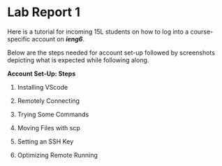 # Lab Report 1

Here is a tutorial for incoming 15L students on how to log into a course-specific account on ***ieng6***.


Below are the steps needed for account set-up followed by screenshots depicting what is expected while following along.




**Account Set-Up: Steps**


1. Installing VScode


2. Remotely Connecting


3. Trying Some Commands


4. Moving Files with scp


5. Setting an SSH Key


6. Optimizing Remote Running